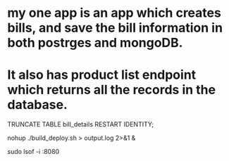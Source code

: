 # my one app is an app which creates bills, and save the bill information in both postrges and mongoDB.
# It also has product list endpoint which returns all the records in the database.


TRUNCATE TABLE bill_details RESTART IDENTITY;

nohup ./build_deploy.sh > output.log 2>&1 &

sudo lsof -i :8080
